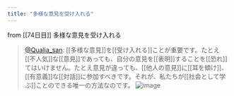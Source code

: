 ```yaml
---
title: "多様な意見を受け入れる"
---
```


from [[74日目]]
多様な意見を受け入れる
> [@Qualia_san](https://twitter.com/Qualia_san/status/1630574725251596288?s=20): [[多様な意見]]を[[受け入れる]]ことが重要です。たとえ[[不人気]]な[[意見]]であっても、自分の意見を[[表明]]することを[[恐れ]]てはいけません。たとえ意見が違っても、[[他人の意見]]に[[耳を傾け]]、[[有意義]]な[[対話]]に参加すべきです。それが、私たちが[[社会として学ぶ]]ことのできる唯一の方法なのです。
> ![image](https://pbs.twimg.com/media/FqD3ENlaYAEB-7h.png)

